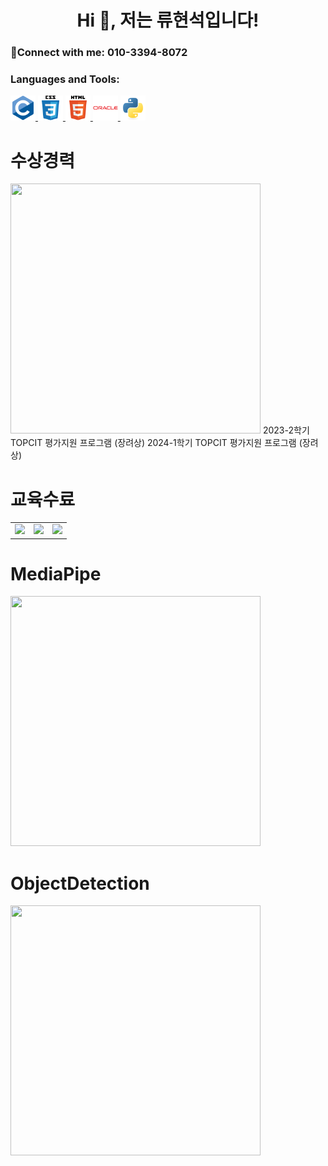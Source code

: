 <h1 align="center">Hi 👋, 저는 류현석입니다!</h1>

<h3 align="left">📱Connect with me: 010-3394-8072</h3>
<p align="left">
</p>

<h3 align="left">Languages and Tools:</h3>
<p align="left"> <a href="https://www.cprogramming.com/" target="_blank" rel="noreferrer"> <img src="https://raw.githubusercontent.com/devicons/devicon/master/icons/c/c-original.svg" alt="c" width="40" height="40"/> </a> <a href="https://www.w3schools.com/css/" target="_blank" rel="noreferrer"> <img src="https://raw.githubusercontent.com/devicons/devicon/master/icons/css3/css3-original-wordmark.svg" alt="css3" width="40" height="40"/> </a> <a href="https://www.w3.org/html/" target="_blank" rel="noreferrer"> <img src="https://raw.githubusercontent.com/devicons/devicon/master/icons/html5/html5-original-wordmark.svg" alt="html5" width="40" height="40"/> </a> <a href="https://www.oracle.com/" target="_blank" rel="noreferrer"> <img src="https://raw.githubusercontent.com/devicons/devicon/master/icons/oracle/oracle-original.svg" alt="oracle" width="40" height="40"/> </a> <a href="https://www.python.org" target="_blank" rel="noreferrer"> <img src="https://raw.githubusercontent.com/devicons/devicon/master/icons/python/python-original.svg" alt="python" width="40" height="40"/> </a> </p>

# 수상경력
<img src="https://github.com/user-attachments/assets/97e35adf-f4c4-4aca-88a1-29de2892c7c1" width="400" height="400">
2023-2학기 TOPCIT 평가지원 프로그램 (장려상)
2024-1학기 TOPCIT 평가지원 프로그램 (장려상)

# 교육수료
<table>
  <tr>
    <td><img src="https://github.com/user-attachments/assets/7004de39-3178-4ac8-a060-d5ac74beaf61" width="350"></td>
    <td><img src="https://github.com/user-attachments/assets/fdf958c6-5979-4517-a0cc-a6975768311e" width="350"></td>
    <td><img src="https://github.com/user-attachments/assets/7a72b882-73ca-439a-a153-3ac6708fbff0" width="320"></td>
  </tr>
</table>

# MediaPipe
<img src="https://github.com/user-attachments/assets/42703fc5-1bfe-464a-8c81-281ca16001f0" width="400" height="400">

# ObjectDetection
<img src="https://github.com/user-attachments/assets/9a351fa9-f4df-4d5c-bcff-2e2d25b2a326" width="400" height="400">
